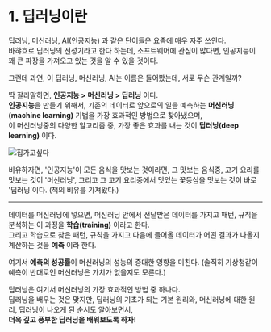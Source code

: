 # 1. 딥러닝이란

딥러닝, 머신러닝, AI(인공지능) 과 같은 단어들은 요즘에 매우 자주 쓰인다.  
바햐흐로 딥러닝의 전성기라고 한다 하는데, 소프트웨어에 관심이 많다면, 인공지능이 꽤 큰 파장을 가져오고 있는 것을 알 수 있을 것이다.  

그런데 과연, 이 딥러닝, 머신러닝, AI는 이름은 들어봤는데, 서로 무슨 관계일까?

딱 잘라말하면, **인공지능 > 머신러닝 > 딥러닝** 이다.  
**인공지능**을 만들기 위해서, 기존의 데이터로 앞으로의 일을 예측하는 **머신러닝(machine learning)** 기법을 가장 효과적인 방법으로 찾아냈으며,  
이 머신러닝중의 다양한 알고리즘 중, 가장 좋은 효과를 내는 것이 **딥러닝(deep learning)** 이다.

![집가고싶다](https://user-images.githubusercontent.com/48408417/84356010-8a62e000-abfe-11ea-888d-134ebf7d26e7.png)

비유하자면, '인공지능'이 모든 음식을 맛보는 것이라면, 그 맛보는 음식중, 고기 요리를 맛보는 것이 '머신러닝', 그리고 그 고기 요리중에서 맛있는 꽃등심을 맛보는 것이 바로 '딥러닝'이다. (책의 비유를 가져왔다.)


---

데이터를 머신러닝에 넣으면, 머신러닝 안에서 전달받은 데이터를 가지고 패턴, 규칙을 분석하는 이 과정을 **학습(training)** 이라고 한다.  
그리고 학습으로 찾은 패턴, 규칙을 가지고 다음에 들어올 데이터가 어떤 결과가 나올지 계산하는 것을 **예측** 이라 한다.

여기서 **예측의 성공률**이 머신러닝의 성능의 중대한 영향을 미친다. (솔직히 기상청같이 예측이 반대로인 머신러닝은 가치가 없을지도 모른다.)  

딥러닝은 여기서 머신러닝의 가장 효과적인 방법 중 하나다.  
딥러닝을 배우는 것은 맞지만, 딥러닝의 기초가 되는 기본 원리와, 머신러닝에 대한 원리, 딥러닝이 나오게 된 순서도 알아보면서,  
**더욱 깊고 풍부한 딥러닝을 배워보도록 하자!**

